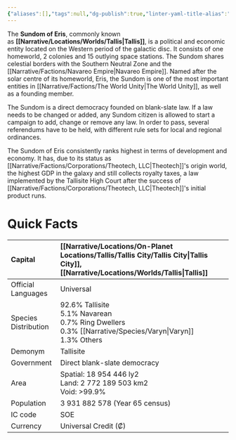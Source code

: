 ```yaml
---
{"aliases":[],"tags":null,"dg-publish":true,"linter-yaml-title-alias":"Quick Facts","permalink":"/narrative/factions/sundom-of-eris/","dgPassFrontmatter":true}
---
```


The **Sundom of Eris**, commonly known as **[[Narrative/Locations/Worlds/Tallis\|Tallis]]**, is a political and economic entity located on the Western period of the galactic disc. It consists of one homeworld, 2 colonies and 15 outlying space stations. The Sundom shares celestial borders with the Southern Neutral Zone and the [[Narrative/Factions/Navareo Empire\|Navareo Empire]]. Named after the solar centre of its homeworld, Eris, the Sundom is one of the most important entities in [[Narrative/Factions/The World Unity\|The World Unity]], as well as a founding member.

The Sundom is a direct democracy founded on blank-slate law. If a law needs to be changed or added, any Sundom citizen is allowed to start a campaign to add, change or remove any law. In order to pass, several referendums have to be held, with different rule sets for local and regional ordinances.

The Sundom of Eris consistently ranks highest in terms of development and economy. It has, due to its status as [[Narrative/Factions/Corporations/Theotech, LLC\|Theotech]]'s origin world, the highest GDP in the galaxy and still collects royalty taxes, a law implemented by the Tallisite High Court after the success of [[Narrative/Factions/Corporations/Theotech, LLC\|Theotech]]'s initial product runs.

# Quick Facts

|   Capital                |   [[Narrative/Locations/On-Planet Locations/Tallis/Tallis City/Tallis City\|Tallis City]], [[Narrative/Locations/Worlds/Tallis\|Tallis]]<br>                                                                                                                                                     |
|:-------------------------|:------------------------------------------------------------------------------------------------------------------------------------------------------------------------------|
|   Official Languages     |   Universal                                                                                                                                                                   |
|   Species Distribution   |                                 92.6% Tallisite&nbsp;<div>5.1% Navarean&nbsp;</div><div>0.7% Ring Dwellers&nbsp;</div><div>0.3% [[Narrative/Species/Varyn\|Varyn]]&nbsp;</div><div>1.3% Others<br> </div>  |
|   Demonym                |   Tallisite                                                                                                                                                                   |
|   Government             |   Direct blank-slate democracy                                                                                                                                                |
|   Area                   | Spatial: 18 954 446 ly2&nbsp;<div>Land: 2 772 189 503 km2&nbsp;</div><div>Void: &gt;99.9%</div>                                                                               |
|   Population             |                                                                                                                                              3 931 882 578 (Year 65 census)   |
|   IC code                |   SOE                                                                                                                                                                         |
|   Currency               | Universal Credit (₡)                                                                                                                                                          |  